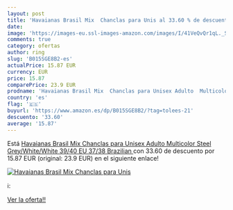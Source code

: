 ```yaml
---
layout: post
title: 'Havaianas Brasil Mix  Chanclas para Unis al 33.60 % de descuento'
date: 
image: 'https://images-eu.ssl-images-amazon.com/images/I/41VeQvQr1qL._SL200_.jpg'
comments: true
category: ofertas
author: ring
slug: 'B015SGE8B2-es'
actualPrice: 15.87 EUR
currency: EUR
price: 15.87
comparePrice: 23.9 EUR
prodname: 'Havaianas Brasil Mix  Chanclas para Unisex Adulto  Multicolor  Steel Grey/White/White   39/40 EU  37/38 Brazilian '
country: 'es'
flag: '🇪🇸'
buyurl: 'https://www.amazon.es/dp/B015SGE8B2/?tag=tolees-21'
descuento: '33.60'
average: '15.87'
---
```


Está [Havaianas Brasil Mix  Chanclas para Unisex Adulto  Multicolor  Steel Grey/White/White   39/40 EU  37/38 Brazilian ](https://www.amazon.es/dp/B015SGE8B2/?tag=tolees-21) con 33.60 de descuento por 15.87 EUR (original: 23.9 EUR) en el siguiente enlace!

[![Havaianas Brasil Mix  Chanclas para Unis](https://images-eu.ssl-images-amazon.com/images/I/41VeQvQr1qL._SL200_.jpg)](https://www.amazon.es/dp/B015SGE8B2/?tag=tolees-21)

ℹ️:


[Ver la oferta!!](https://www.amazon.es/dp/B015SGE8B2/?tag=tolees-21)
